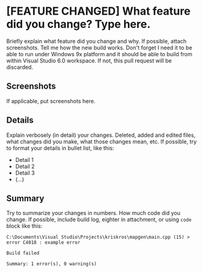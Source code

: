# [FEATURE CHANGED] What feature did you change? Type here.
Briefly explain what feature did you change and why. If
possible, attach screenshots. Tell me how the new build
works. Don't forget I need it to be able to run under
Windows 9x platform and it should be able to build
from within Visual Studio 6.0 workspace. If not, this
pull request will be discarded.

## Screenshots
If applicable, put screenshots here.

## Details
Explain verbosely (in detail) your changes. Deleted,
added and edited files, what changes did you make,
what those changes mean, etc. If possible, try to
format your details in bullet list, like this:

  - Detail 1
  - Detail 2
  - Detail 3
  - (...)

## Summary
Try to summarize your changes in numbers. How much
code did you change. If possible, include build log,
eighter in attachment, or using `code` block like this:

```
C:\Documents\Visual Studio\Projects\kriskros\mapgen\main.cpp (15) > error C4018 : example error

Build failed

Summary: 1 error(s), 0 warning(s)
```
